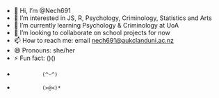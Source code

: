 - 👋 Hi, I’m @Nech691
- 👀 I’m interested in JS, R, Psychology, Criminology, Statistics and Arts
- 🌱 I’m currently learning Psychology & Criminology at UoA
- 💞️ I’m looking to collaborate on school projects for now
- 📫 How to reach me: email nech691@aukclanduni.ac.nz
- 😄 Pronouns: she/her
- ⚡ Fun fact: ()() 
-              (^~^)
-              (>@<)*

<!---
Nech691/Nech691 is a ✨ special ✨ repository because its `README.md` (this file) appears on your GitHub profile.
You can click the Preview link to take a look at your changes.
--->
